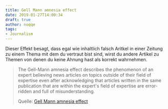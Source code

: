```yaml
---
title: Gell Mann amnesia effect
date: 2019-01-27T14:00:34
draft: true
author: noqqe
tags:
- Journalism
---
```


Dieser Effekt besagt, dass egal wie inhaltlich falsch Aritkel in einer
Zeitung zu einem Thema mit dem du vertraut bist sind, wirst du andere Artikel
zu Themen von denen du keine Ahnung hast als korrekt wahrnehmen.

> The Gell-Mann amnesia effect describes the phenomenon of an expert believing
> news articles on topics outside of their field of expertise even after
> acknowledging that articles written in the same publication that are within
> the expert's field of expertise are error-ridden and full of misunderstanding.
>
> Quelle: [Gell Mann amnesia effect](https://en.wikipedia.org/wiki/Gell-Mann_amnesia_effect)